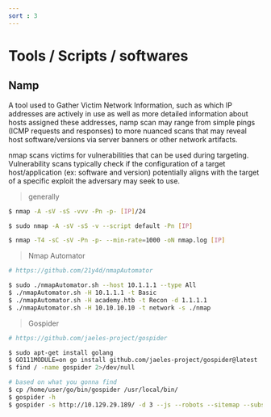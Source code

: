 ```yaml
---
sort : 3
---
```


# Tools / Scripts / softwares

## Namp 

A tool used to Gather Victim Network Information, such as which IP addresses are actively in use as well as more detailed information about hosts assigned these addresses, namp scan may range from simple pings (ICMP requests and responses) to more nuanced scans that may reveal host software/versions via server banners or other network artifacts. 

nmap scans victims for vulnerabilities that can be used during targeting. Vulnerability scans typically check if the configuration of a target host/application (ex: software and version) potentially aligns with the target of a specific exploit the adversary may seek to use.

> generally 

```bash
$ nmap -A -sV -sS -vvv -Pn -p- [IP]/24 

$ sudo nmap -A -sV -sS -v --script default -Pn [IP]

$ nmap -T4 -sC -sV -Pn -p- --min-rate=1000 -oN nmap.log [IP]
```



> Nmap Automator 

```bash
# https://github.com/21y4d/nmapAutomator

$ sudo ./nmapAutomator.sh --host 10.1.1.1 --type All
$ ./nmapAutomator.sh -H 10.1.1.1 -t Basic
$ ./nmapAutomator.sh -H academy.htb -t Recon -d 1.1.1.1
$ ./nmapAutomator.sh -H 10.10.10.10 -t network -s ./nmap
```

> Gospider

```bash
# https://github.com/jaeles-project/gospider

$ sudo apt-get install golang
$ GO111MODULE=on go install github.com/jaeles-project/gospider@latest
$ find / -name gospider 2>/dev/null

# based on what you gonna find
$ cp /home/user/go/bin/gospider /usr/local/bin/
$ gospider -h
$ gospider -s http://10.129.29.189/ -d 3 --js --robots --sitemap --subs | sort
```



